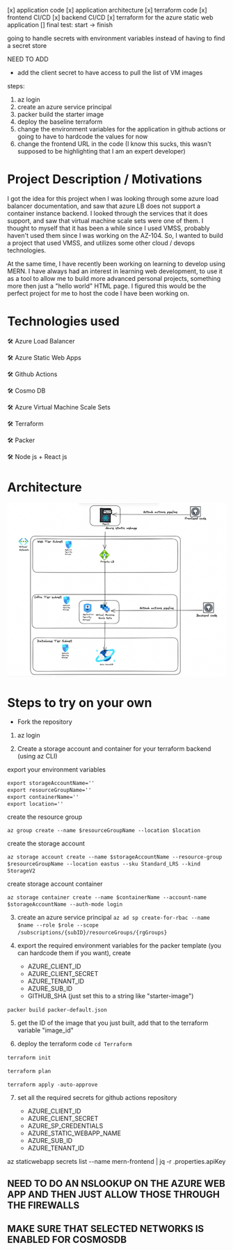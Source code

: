 [x] application code
[x] application architecture
[x] terraform code
[x] frontend CI/CD
[x] backend CI/CD
[x] terraform for the azure static web application
[] final test: start -> finish

going to handle secrets with environment variables instead of having to find a secret store

NEED TO ADD 
- add the client secret to have access to pull the list of VM images

steps:
1. az login 
2. create an azure service principal 
3. packer build the starter image
4. deploy the baseline terraform 
5. change the environment variables for the application in github actions or going to have to hardcode the values for now 
6. change the frontend URL in the code (I know this sucks, this wasn't supposed to be highlighting that I am an expert developer)


# Project Description / Motivations
I got the idea for this project when I was looking through some azure load balancer documentation, and saw that azure LB does not support a container instance backend. I looked through the services that it does support, and saw that virtual machine scale sets were one of them. I thought to myself that it has been a while since I used VMSS, probably haven't used them since I was working on the AZ-104. So, I wanted to build a project that used VMSS, and utilizes some other cloud / devops technologies.

At the same time, I have recently been working on learning to develop using MERN. I have always had an interest in learning web development, to use it as a tool to allow me to build more advanced personal projects, something more then just a "hello world" HTML page. I figured this would be the perfect project for me to host the code I have been working on. 

# Technologies used 
🛠 Azure Load Balancer 

🛠 Azure Static Web Apps 

🛠 Github Actions 

🛠 Cosmo DB 

🛠 Azure Virtual Machine Scale Sets

🛠 Terraform 

🛠 Packer 

🛠 Node js + React js 


# Architecture 

![Architecture](/Architecture.png?raw=true "Architecture")




# Steps to try on your own 
- Fork the repository 

1. az login 

2. Create a storage account and container for your terraform backend (using az CLI)

export your environment variables 
```
export storageAccountName=''
export resourceGroupName=''
export containerName=''
export location=''
```

create the resource group 
```
az group create --name $resourceGroupName --location $location 
```

create the storage account 
```
az storage account create --name $storageAccountName --resource-group $resourceGroupName --location eastus --sku Standard_LRS --kind StorageV2
```

create storage account container 
```
az storage container create --name $containerName --account-name $storageAccountName --auth-mode login
```

3. create an azure service principal
``` az ad sp create-for-rbac --name $name --role $role --scope /subscriptions/{subID}/resourceGroups/{rgGroups} ```

4. export the required environment variables for the packer template (you can hardcode them if you want), create

    - AZURE_CLIENT_ID
    - AZURE_CLIENT_SECRET
    - AZURE_TENANT_ID
    - AZURE_SUB_ID 
    - GITHUB_SHA (just set this to a string like "starter-image")

``` packer build packer-default.json ``` 

5. get the ID of the image that you just built, add that to the terraform variable "image_id"

6. deploy the terraform code 
``` cd Terraform ```

``` terraform init ```

``` terraform plan ```

``` terraform apply -auto-approve ```


7. set all the required secrets for github actions repository 

    - AZURE_CLIENT_ID
    - AZURE_CLIENT_SECRET
    - AZURE_SP_CREDENTIALS
    - AZURE_STATIC_WEBAPP_NAME
    - AZURE_SUB_ID
    - AZURE_TENANT_ID

az staticwebapp secrets list --name mern-frontend  | jq -r .properties.apiKey



## NEED TO DO AN NSLOOKUP ON THE AZURE WEB APP AND THEN JUST ALLOW THOSE THROUGH THE FIREWALLS
## MAKE SURE THAT SELECTED NETWORKS IS ENABLED FOR COSMOSDB







